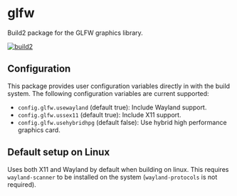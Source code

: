 # glfw

Build2 package for the GLFW graphics library.

[![build2](/actions/workflows/build2.yml/badge.svg)](/actions/workflows/build2.yml)

## Configuration

This package provides user configuration variables directly in with the build system.
The following configuration variables are current supported:

- `config.glfw.usewayland` (default true): Include Wayland support.
- `config.glfw.ussex11` (default true): Include X11 support.
- `config.glfw.usehybridhpg` (default false): Use hybrid high performance graphics card.
<!-- - `config.glfw.vulkan` (default false): Statically link with vulkan libraries -->


## Default setup on Linux

Uses both X11 and Wayland by default when building on linux. This requires `wayland-scanner` to be installed on the system (`wayland-protocols` is not required).
